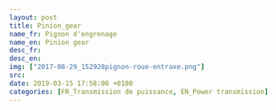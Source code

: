 ```yaml
---
layout: post
title: Pinion_gear
name_fr: Pignon d'engrenage
name_en: Pinion gear
desc_fr: 
desc_en: 
img: ["2017-08-29_152928pignon-roue-entraxe.png"]
src: 
date: 2019-03-15 17:58:00 +0100
categories: [FR_Transmission de puissance, EN_Power transmission]
---
```

